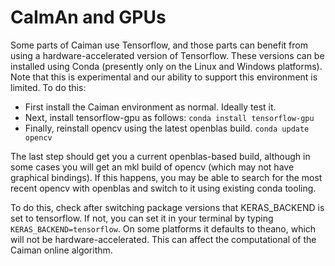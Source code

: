 CaImAn and GPUs
===============
Some parts of Caiman use Tensorflow, and those parts can benefit from using a
hardware-accelerated version of Tensorflow. These versions can be installed using Conda
(presently only on the Linux and Windows platforms). Note that this is experimental
and our ability to support this environment is limited. To do this:

* First install the Caiman environment as normal. Ideally test it.
* Next, install tensorflow-gpu as follows: `conda install tensorflow-gpu`
* Finally, reinstall opencv using the latest openblas build. `conda update opencv`

The last step should get you a current openblas-based build, although in some cases you will get an mkl
build of opencv (which may not have graphical bindings). If this happens, you may be able to
search for the most recent opencv with openblas and switch to it using existing conda tooling.

To do this, check after switching package versions that KERAS_BACKEND is set to tensorflow. If not, you can set it in your terminal by typing `KERAS_BACKEND=tensorflow`. On some platforms it defaults to theano, which will not be hardware-accelerated. This can affect the computational of the Caiman online algorithm.
